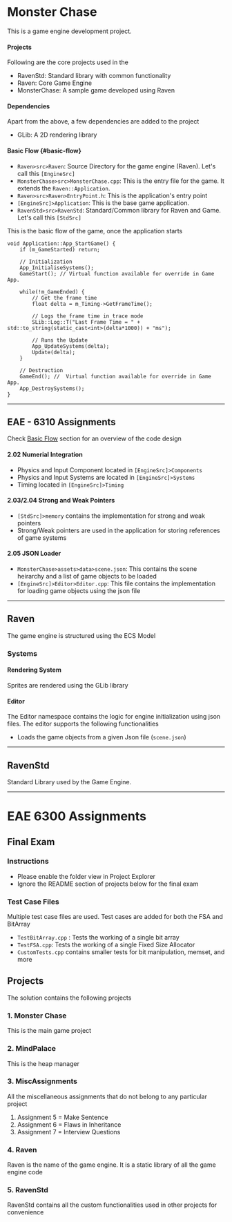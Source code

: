 # Monster Chase
This is a game engine development project. 

#### Projects
Following are the core projects used in the 
- RavenStd: Standard library with common functionality
- Raven: Core Game Engine
- MonsterChase: A sample game developed using Raven

#### Dependencies
Apart from the above, a few dependencies are added to the project
- GLib: A 2D rendering library

#### Basic Flow {#basic-flow}
- `Raven>src>Raven`: Source Directory for the game engine (Raven). Let's call this `[EngineSrc]`
- `MonsterChase>src>MonsterChase.cpp`: This is the entry file for the game. It extends the `Raven::Application`.
- `Raven>src>Raven>EntryPoint.h`: This is the application's entry point
- `[EngineSrc]>Application`: This is the base game application.
- `RavenStd>src>RavenStd`: Standard/Common library for Raven and Game. Let's call this `[StdSrc]`

This is the basic flow of the game, once the application starts
```
void Application::App_StartGame() {
	if (m_GameStarted) return;

	// Initialization
	App_InitialiseSystems();
	GameStart(); // Virtual function available for override in Game App.

	while(!m_GameEnded) {
		// Get the frame time
		float delta = m_Timing->GetFrameTime();
		
		// Logs the frame time in trace mode
		SLib::Log::T("Last Frame Time = " + std::to_string(static_cast<int>(delta*1000)) + "ms");
		
		// Runs the Update
		App_UpdateSystems(delta);
		Update(delta);
	}

	// Destruction
	GameEnd(); //  Virtual function available for override in Game App.
	App_DestroySystems();
}
```

---

## EAE - 6310 Assignments
Check [Basic Flow](#basic-flow) section for an overview of the code design
#### 2.02 Numerial Integration
- Physics and Input Component located in `[EngineSrc]>Components`
- Physics and Input Systems are located in `[EngineSrc]>Systems`
- Timing located in `[EngineSrc]>Timing`

#### 2.03/2.04 Strong and Weak Pointers
- `[StdSrc]>memory` contains the implementation for strong and weak pointers
- Strong/Weak pointers are used in the application for storing references of game systems

#### 2.05 JSON Loader
- `MonsterChase>assets>data>scene.json`: This contains the scene heirarchy and a list of game objects to be loaded
- `[EngineSrc]>Editor>Editor.cpp`: This file contains the implementation for loading game objects using the json file


---

## Raven
The game engine is structured using the ECS Model

### Systems
#### Rendering System
Sprites are rendered using the GLib library

#### Editor
The Editor namespace contains the logic for engine initialization using json files. The editor supports the following functionalities
- Loads the game objects from a given Json file (`scene.json`)


---

## RavenStd
Standard Library used by the Game Engine.

---

# EAE 6300 Assignments

## Final Exam

### Instructions
- Please enable the folder view in Project Explorer
- Ignore the README section of projects below for the final exam

### Test Case Files
Multiple test case files are used. Test cases are added for both the FSA and BitArray
- `TestBitArray.cpp` : Tests the working of a single bit array
- `TestFSA.cpp`: Tests the working of a single Fixed Size Allocator
- `CustomTests.cpp` contains smaller tests for bit manipulation, memset, and more


## Projects
The solution contains the following projects
### 1. Monster Chase
This is the main game project

### 2. MindPalace
This is the heap manager

### 3. MiscAssignments
All the miscellaneous assignments that do not belong to any particular project
1. Assignment 5 = Make Sentence
2. Assignment 6 = Flaws in Inheritance
3. Assignment 7 = Interview Questions

### 4. Raven
Raven is the name of the game engine. It is a static library of all the game engine code

### 5. RavenStd
RavenStd contains all the custom functionalities used in other projects for convenience
